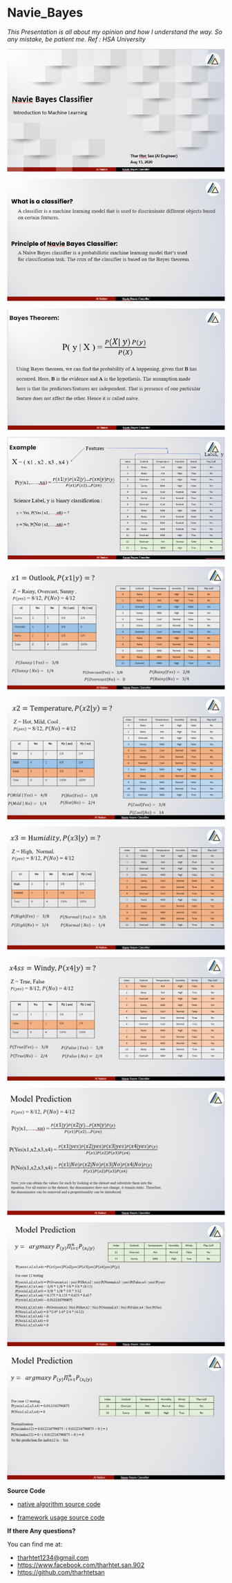 # Navie_Bayes

*This Presentation is all about my opinion and how I understand the way.*
*So any mistake, be patient me.*
*Ref : HSA University* 

![](images/ds-0.PNG)


![](images/ds-1.PNG)

![](images/ds-2.PNG)

![](images/ds-3.PNG)

![](images/ds-4.PNG)

![](images/ds-5.PNG)

![](images/ds-6.PNG)

![](images/ds-7.PNG)

![](images/ds-8.png)

![](images/ds-9.PNG)

![](images/ds-10.PNG)




**Source Code**

- [native algorithm source code](https://github.com/tharhtetsan/zero_2_hero_python/blob/5401812105a52e48273ba575d2f5aa6e9e1dd0d4/6_Machine_Learning/Naive-Bayes-Classifier/Navie_Bayes_native_to_learn.ipynb)

- [framework usage source code](https://github.com/tharhtetsan/zero_2_hero_python/blob/5401812105a52e48273ba575d2f5aa6e9e1dd0d4/6_Machine_Learning/Naive-Bayes-Classifier/Navie_Bayes_framework.ipynb)

**If there Any questions?**

You can find me at:

- tharhtet1234@gmail.com
- https://www.facebook.com/tharhtet.san.902
- https://github.com/tharhtetsan
